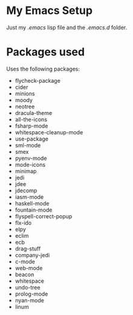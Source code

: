 # My Emacs Setup

Just my *.emacs* lisp file and the *.emacs.d* folder.

# Packages used

Uses the following packages:

- flycheck-package
- cider
- minions
- moody
- neotree
- dracula-theme
- all-the-icons
- fsharp-mode
- whitespace-cleanup-mode
- use-package
- sml-mode
- smex
- pyenv-mode
- mode-icons
- minimap
- jedi
- jdee
- jdecomp
- iasm-mode
- haskell-mode
- fountain-mode
- flyspell-correct-popup
- flx-ido
- elpy
- eclim
- ecb
- drag-stuff
- company-jedi
- c-mode
- web-mode
- beacon
- whitespace
- undo-tree
- prolog-mode
- nyan-mode
- linum